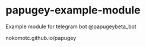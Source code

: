 # papugey-example-module
Example module for telegram bot @papugeybeta_bot

nokomotc.github.io/papugey
